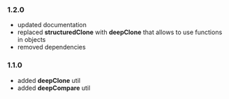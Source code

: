 ### 1.2.0

- updated documentation
- replaced **structuredClone** with **deepClone** that allows to use functions in objects
- removed dependencies

### 1.1.0

- added **deepClone** util
- added **deepCompare** util
